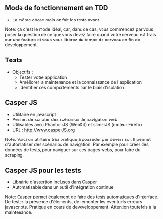 ## Mode de fonctionnement en TDD

* La même chose mais on fait les tests avant

Note: ça c'est le mode idéal, car, dans ce cas, vous commencez par vous poser la question de ce que vous devez faire quand votre cerveau est frais sur une feature et vous vous libérez du temps de cerveau en fin de développement.





## Tests

* Objectifs : 
   * Tester votre application 
   * Améliorer la maintenance et la connaissance de l'application
   * Identifier des comportements par le biais d'isolation




## Casper JS

* Utilitaire en javascript
* Permet de scripter des scénarios de navigation web 
* Utilisables avec PhantomJS (WebKit) et slimerJS (moteur Firefox)
* URL : http://www.casperJS.org

Note: Voici un utilitaire très pratique à posséder par devers soi. Il permet d'automatiser des scénarios de navigation. Par exemple pour créer des données de tests, pour naviguer sur des pages webs, pour faire du scraping.


## Casper JS pour les tests

* Librairie d'assertion incluses dans Casper
* Automatisable dans un outil d'intégration continue

Note: Casper permet également de faire des tests automatiques d'interface. De tester la présence d'élements, de remonter les éventuels erreurs javascripts. Pratique en cours de devéveloppement. Attention toutefois à la maintenance. 


